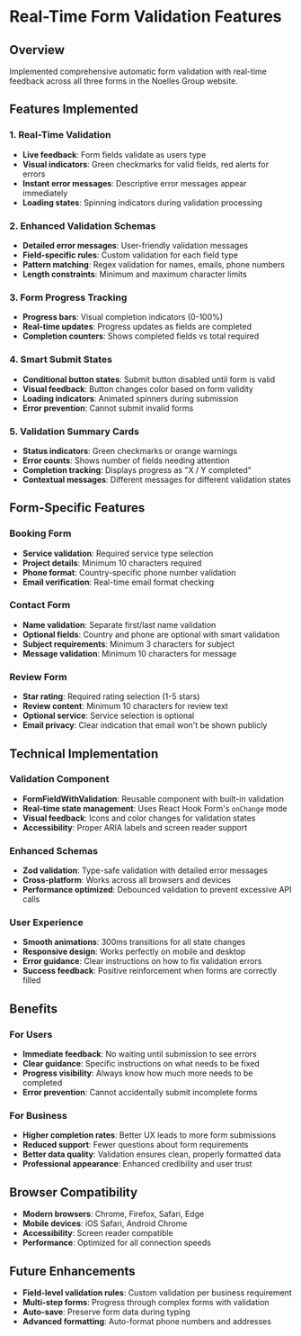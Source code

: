 # Real-Time Form Validation Features

## Overview
Implemented comprehensive automatic form validation with real-time feedback across all three forms in the Noelles Group website.

## Features Implemented

### 1. Real-Time Validation
- **Live feedback**: Form fields validate as users type
- **Visual indicators**: Green checkmarks for valid fields, red alerts for errors
- **Instant error messages**: Descriptive error messages appear immediately
- **Loading states**: Spinning indicators during validation processing

### 2. Enhanced Validation Schemas
- **Detailed error messages**: User-friendly validation messages
- **Field-specific rules**: Custom validation for each field type
- **Pattern matching**: Regex validation for names, emails, phone numbers
- **Length constraints**: Minimum and maximum character limits

### 3. Form Progress Tracking
- **Progress bars**: Visual completion indicators (0-100%)
- **Real-time updates**: Progress updates as fields are completed
- **Completion counters**: Shows completed fields vs total required

### 4. Smart Submit States
- **Conditional button states**: Submit button disabled until form is valid
- **Visual feedback**: Button changes color based on form validity
- **Loading indicators**: Animated spinners during submission
- **Error prevention**: Cannot submit invalid forms

### 5. Validation Summary Cards
- **Status indicators**: Green checkmarks or orange warnings
- **Error counts**: Shows number of fields needing attention
- **Completion tracking**: Displays progress as "X / Y completed"
- **Contextual messages**: Different messages for different validation states

## Form-Specific Features

### Booking Form
- **Service validation**: Required service type selection
- **Project details**: Minimum 10 characters required
- **Phone format**: Country-specific phone number validation
- **Email verification**: Real-time email format checking

### Contact Form
- **Name validation**: Separate first/last name validation
- **Optional fields**: Country and phone are optional with smart validation
- **Subject requirements**: Minimum 3 characters for subject
- **Message validation**: Minimum 10 characters for message

### Review Form
- **Star rating**: Required rating selection (1-5 stars)
- **Review content**: Minimum 10 characters for review text
- **Optional service**: Service selection is optional
- **Email privacy**: Clear indication that email won't be shown publicly

## Technical Implementation

### Validation Component
- **FormFieldWithValidation**: Reusable component with built-in validation
- **Real-time state management**: Uses React Hook Form's `onChange` mode
- **Visual feedback**: Icons and color changes for validation states
- **Accessibility**: Proper ARIA labels and screen reader support

### Enhanced Schemas
- **Zod validation**: Type-safe validation with detailed error messages
- **Cross-platform**: Works across all browsers and devices
- **Performance optimized**: Debounced validation to prevent excessive API calls

### User Experience
- **Smooth animations**: 300ms transitions for all state changes
- **Responsive design**: Works perfectly on mobile and desktop
- **Error guidance**: Clear instructions on how to fix validation errors
- **Success feedback**: Positive reinforcement when forms are correctly filled

## Benefits

### For Users
- **Immediate feedback**: No waiting until submission to see errors
- **Clear guidance**: Specific instructions on what needs to be fixed
- **Progress visibility**: Always know how much more needs to be completed
- **Error prevention**: Cannot accidentally submit incomplete forms

### For Business
- **Higher completion rates**: Better UX leads to more form submissions
- **Reduced support**: Fewer questions about form requirements
- **Better data quality**: Validation ensures clean, properly formatted data
- **Professional appearance**: Enhanced credibility and user trust

## Browser Compatibility
- **Modern browsers**: Chrome, Firefox, Safari, Edge
- **Mobile devices**: iOS Safari, Android Chrome
- **Accessibility**: Screen reader compatible
- **Performance**: Optimized for all connection speeds

## Future Enhancements
- **Field-level validation rules**: Custom validation per business requirement
- **Multi-step forms**: Progress through complex forms with validation
- **Auto-save**: Preserve form data during typing
- **Advanced formatting**: Auto-format phone numbers and addresses